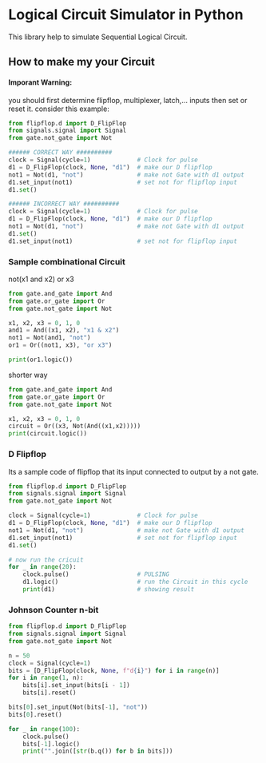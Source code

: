 # Logical Circuit Simulator in Python

This library help to simulate Sequential Logical Circuit. 

## How to make my your Circuit
#### Imporant Warning: 
you should first determine flipflop, multiplexer, latch,... inputs then set or reset it.
consider this example:
```python
from flipflop.d import D_FlipFlop
from signals.signal import Signal
from gate.not_gate import Not

###### CORRECT WAY ##########
clock = Signal(cycle=1)             # Clock for pulse
d1 = D_FlipFlop(clock, None, "d1")  # make our D flipflop
not1 = Not(d1, "not")               # make not Gate with d1 output
d1.set_input(not1)                  # set not for flipflop input
d1.set()

###### INCORRECT WAY ##########
clock = Signal(cycle=1)             # Clock for pulse
d1 = D_FlipFlop(clock, None, "d1")  # make our D flipflop
not1 = Not(d1, "not")               # make not Gate with d1 output
d1.set()
d1.set_input(not1)                  # set not for flipflop input
```

### Sample combinational Circuit
not(x1 and x2) or x3
```python
from gate.and_gate import And
from gate.or_gate import Or
from gate.not_gate import Not

x1, x2, x3 = 0, 1, 0
and1 = And((x1, x2), "x1 & x2")
not1 = Not(and1, "not")
or1 = Or((not1, x3), "or x3")

print(or1.logic())
```

shorter way
```python
from gate.and_gate import And
from gate.or_gate import Or
from gate.not_gate import Not

x1, x2, x3 = 0, 1, 0
circuit = Or((x3, Not(And((x1,x2)))))
print(circuit.logic())
```
### D Flipflop
Its a sample code of flipflop that its input connected to output by a not gate.
```python
from flipflop.d import D_FlipFlop
from signals.signal import Signal
from gate.not_gate import Not

clock = Signal(cycle=1)             # Clock for pulse
d1 = D_FlipFlop(clock, None, "d1")  # make our D flipflop
not1 = Not(d1, "not")               # make not Gate with d1 output
d1.set_input(not1)                  # set not for flipflop input
d1.set()

# now run the cricuit
for _ in range(20):
    clock.pulse()                   # PULSING 
    d1.logic()                      # run the Circuit in this cycle
    print(d1)                       # showing result
```

### Johnson Counter n-bit
```python
from flipflop.d import D_FlipFlop
from signals.signal import Signal
from gate.not_gate import Not

n = 50
clock = Signal(cycle=1)
bits = [D_FlipFlop(clock, None, f"d{i}") for i in range(n)]
for i in range(1, n):
    bits[i].set_input(bits[i - 1])
    bits[i].reset()

bits[0].set_input(Not(bits[-1], "not"))
bits[0].reset()

for _ in range(100):
    clock.pulse()
    bits[-1].logic()
    print("".join([str(b.q()) for b in bits]))
```